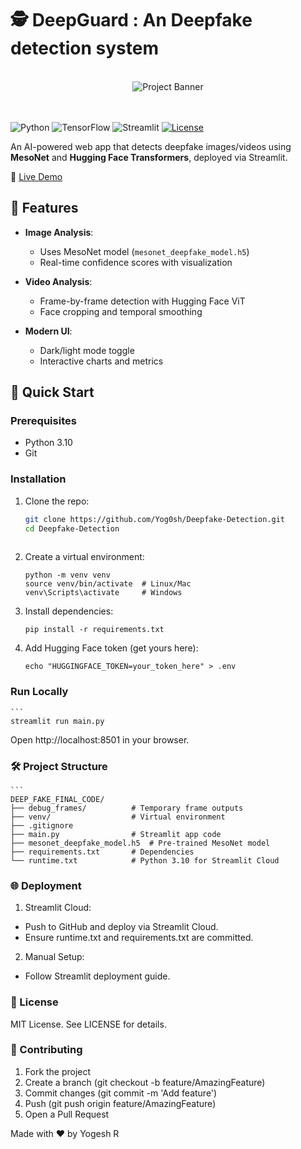 # 🕵️ DeepGuard : An Deepfake detection system

<div align="center">
  <br />
      <img src="face-recognition-personal-identification-collage.jpg" alt="Project Banner">
      <br />
  <br />
  <br />
</div>

![Python](https://img.shields.io/badge/Python-3.10-blue)
![TensorFlow](https://img.shields.io/badge/TensorFlow-2.10-orange)
![Streamlit](https://img.shields.io/badge/Streamlit-1.45-red)
[![License](https://img.shields.io/badge/License-MIT-green)](LICENSE)

An AI-powered web app that detects deepfake images/videos using **MesoNet** and **Hugging Face Transformers**, deployed via Streamlit.

🔗 [Live Demo](https://deepguard-g8tg.onrender.com/)

## 🌟 Features

- **Image Analysis**:  
  - Uses MesoNet model (`mesonet_deepfake_model.h5`)  
  - Real-time confidence scores with visualization  

- **Video Analysis**:  
  - Frame-by-frame detection with Hugging Face ViT  
  - Face cropping and temporal smoothing  

- **Modern UI**:  
  - Dark/light mode toggle  
  - Interactive charts and metrics  

## 🚀 Quick Start

### Prerequisites
- Python 3.10
- Git

### Installation
1. Clone the repo:
   ```bash
   git clone https://github.com/Yog0sh/Deepfake-Detection.git
   cd Deepfake-Detection
  
2. Create a virtual environment:
   ```
   python -m venv venv
   source venv/bin/activate  # Linux/Mac
   venv\Scripts\activate     # Windows
3. Install dependencies:
   ```
   pip install -r requirements.txt

4. Add Hugging Face token (get yours here):
   ```
   echo "HUGGINGFACE_TOKEN=your_token_here" > .env

### Run Locally
    ```
    streamlit run main.py
Open http://localhost:8501 in your browser.

### 🛠️ Project Structure
    ```
    DEEP_FAKE_FINAL_CODE/
    ├── debug_frames/          # Temporary frame outputs
    ├── venv/                  # Virtual environment
    ├── .gitignore
    ├── main.py                # Streamlit app code
    ├── mesonet_deepfake_model.h5  # Pre-trained MesoNet model
    ├── requirements.txt       # Dependencies
    └── runtime.txt            # Python 3.10 for Streamlit Cloud

### 🌐 Deployment
1. Streamlit Cloud:
  - Push to GitHub and deploy via Streamlit Cloud.
  - Ensure runtime.txt and requirements.txt are committed.
2. Manual Setup:
  - Follow Streamlit deployment guide.

### 📜 License
MIT License. See LICENSE for details.

### 🤝 Contributing
1. Fork the project
2. Create a branch (git checkout -b feature/AmazingFeature)
3. Commit changes (git commit -m 'Add feature')
4. Push (git push origin feature/AmazingFeature)
5. Open a Pull Request

Made with ❤️ by Yogesh R

